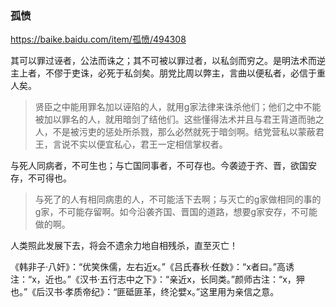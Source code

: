 ### 孤愤
https://baike.baidu.com/item/孤愤/494308

其可以罪过诬者，公法而诛之；其不可被以罪过者，以私剑而穷之。是明法术而逆主上者，不僇于吏诛，必死于私剑矣。朋党比周以弊主，言曲以便私者，必信于重人矣。
>贤臣之中能用罪名加以诬陷的人，就用g家法律来诛杀他们；他们之中不能被加以罪名的人，就用暗剑了结他们。这些懂得法术并且与君王背道而驰之人，不是被污吏的惩处所杀戮，那么必然就死于暗剑啊。结党营私以蒙蔽君王，言说不实以便宜私心，君王一定相信掌权者。

与死人同病者，不可生也；与亡国同事者，不可存也。今袭迹于齐、晋，欲国安存，不可得也。
>与死了的人有相同病患的人，不可能活下去啊；与灭亡的g家做相同的事的g家，不可能存留啊。如今沿袭齐国、晋国的道路，想要g家安存，不可能做的啊。

人类照此发展下去，将会不遗余力地自相残杀，直至灭亡！

《韩非子·八奸》：“优笑侏儒，左右近x。”《吕氏春秋·任数》：“x者曰。”高诱注：“x，近也。”《汉书·五行志中之下》：“亲近x，长同类。”颜师古注：“x，狎也。”《后汉书·孝质帝纪》：“匪砥匪革，终沦嬖x。”这里用为亲信之意。
